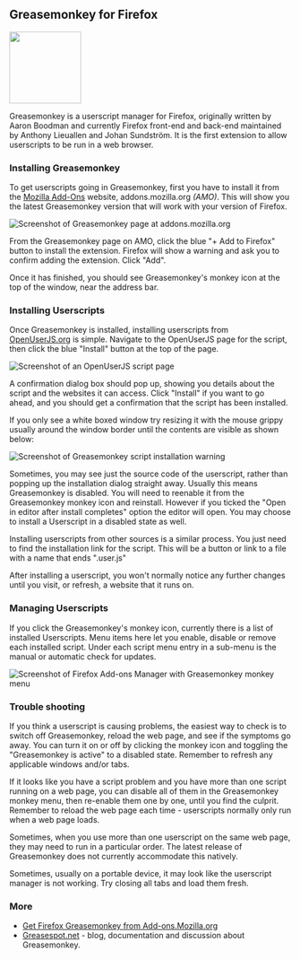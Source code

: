 ## Greasemonkey for Firefox
<img src="https://raw.githubusercontent.com/wiki/OpenUserJS/OpenUserJS.org/images/greasemonkey_icon.min.svg?sanitize=true" width="128" height="128">

Greasemonkey is a userscript manager for Firefox, originally written by Aaron Boodman and currently Firefox front-end and back-end maintained by Anthony Lieuallen and Johan Sundström. It is the first extension to allow userscripts to be run in a web browser.

### Installing Greasemonkey

To get userscripts going in Greasemonkey, first you have to install it from the [Mozilla Add-Ons][amoGreasemonkey] website, addons.mozilla.org *(AMO)*. This will show you the latest Greasemonkey version that will work with your version of Firefox.

![Screenshot of Greasemonkey page at addons.mozilla.org][greasemonkeyAMOscreenshot1]

From the Greasemonkey page on AMO, click the blue "+ Add to Firefox" button to install the extension. Firefox will show a warning and ask you to confirm adding the extension. Click "Add".

Once it has finished, you should see Greasemonkey's monkey icon at the top of the window, near the address bar.

### Installing Userscripts

Once Greasemonkey is installed, installing userscripts from [OpenUserJS.org][oujs] is simple. Navigate to the OpenUserJS page for the script, then click the blue "Install" button at the top of the page.

![Screenshot of an OpenUserJS script page][oujsScriptPageScreenshot]

A confirmation dialog box should pop up, showing you details about the script and the websites it can access. Click "Install" if you want to go ahead, and you should get a confirmation that the script has been installed.

If you only see a white boxed window try resizing it with the mouse grippy usually around the window border until the contents are visible as shown below:

![Screenshot of Greasemonkey script installation warning][greasemonkeyInstallationScreenshot]

Sometimes, you may see just the source code of the userscript, rather than popping up the installation dialog straight away. Usually this means Greasemonkey is disabled. You will need to reenable it from the Greasemonkey monkey icon and reinstall. However if you ticked the "Open in editor after install completes" option the editor will open. You may choose to install a Userscript in a disabled state as well.

Installing userscripts from other sources is a similar process. You just need to find the installation link for the script. This will be a button or link to a file with a name that ends ".user.js"

After installing a userscript, you won't normally notice any further changes until you visit, or refresh, a website that it runs on.

### Managing Userscripts

If you click the Greasemonkey's monkey icon, currently there is a list of installed Userscripts. Menu items here let you enable, disable or remove each installed script. Under each script menu entry in a sub-menu is the manual or automatic check for updates.

![Screenshot of Firefox Add-ons Manager with Greasemonkey monkey menu][aomUserScriptsScreenshot]

### Trouble shooting

If you think a userscript is causing problems, the easiest way to check is to switch off Greasemonkey, reload the web page, and see if the symptoms go away. You can turn it on or off by clicking the monkey icon and toggling the "Greasemonkey is active" to a disabled state. Remember to refresh any applicable windows and/or tabs.

If it looks like you have a script problem and you have more than one script running on a web page, you can disable all of them in the Greasemonkey monkey menu, then re-enable them one by one, until you find the culprit. Remember to reload the web page each time - userscripts normally only run when a web page loads.

Sometimes, when you use more than one userscript on the same web page, they may need to run in a particular order. The latest release of Greasemonkey does not currently accommodate this natively.

Sometimes, usually on a portable device, it may look like the userscript manager is not working. Try closing all tabs and load them fresh.

### More

* [Get Firefox Greasemonkey from Add-ons.Mozilla.org][amoGreasemonkey]
* [Greasespot.net][greasespot] - blog, documentation and discussion about Greasemonkey.

[githubFavicon]: https://assets-cdn.github.com/favicon.ico
[oujsFavicon]: https://raw.githubusercontent.com/OpenUserJs/OpenUserJS.org/master/public/images/favicon16.png
[oujs]: https://openuserjs.org/
[amoGreasemonkey]: https://addons.mozilla.org/firefox/addon/greasemonkey/
[aboutAddons]: about:addons
[aomUserScriptsScreenshot]: https://raw.githubusercontent.com/wiki/OpenUserJS/OpenUserJS.org/images/greasemonkey5.gif "Userscript management in Firefox"
[greasespot]: https://www.greasespot.net/
[greasemonkeyAMOscreenshot1]: https://raw.githubusercontent.com/wiki/OpenUserJS/OpenUserJS.org/images/greasemonkey1.gif "Greasemonkey at Mozilla Add-Ons"
[oujsScriptPageScreenshot]: https://raw.githubusercontent.com/wiki/OpenUserJS/OpenUserJS.org/images/openuserjs_script.gif "Ready to install a script"
[greasemonkeyInstallationScreenshot]: https://raw.githubusercontent.com/wiki/OpenUserJS/OpenUserJS.org/images/greasemonkey4.gif "Greasemonkey script installation warning"
